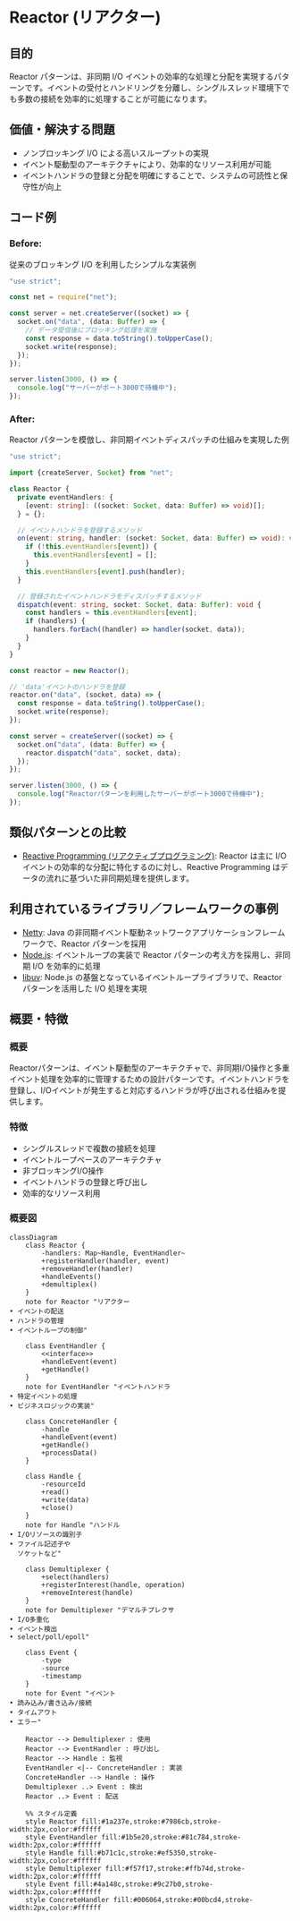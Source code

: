 # Reactor (リアクター)

## 目的

Reactor パターンは、非同期 I/O イベントの効率的な処理と分配を実現するパターンです。イベントの受付とハンドリングを分離し、シングルスレッド環境下でも多数の接続を効率的に処理することが可能になります。

## 価値・解決する問題

- ノンブロッキング I/O による高いスループットの実現
- イベント駆動型のアーキテクチャにより、効率的なリソース利用が可能
- イベントハンドラの登録と分配を明確にすることで、システムの可読性と保守性が向上

## コード例

### Before:

従来のブロッキング I/O を利用したシンプルな実装例

```typescript
"use strict";

const net = require("net");

const server = net.createServer((socket) => {
  socket.on("data", (data: Buffer) => {
    // データ受信後にブロッキング処理を実施
    const response = data.toString().toUpperCase();
    socket.write(response);
  });
});

server.listen(3000, () => {
  console.log("サーバーがポート3000で待機中");
});
```

### After:

Reactor パターンを模倣し、非同期イベントディスパッチの仕組みを実現した例

```typescript
"use strict";

import {createServer, Socket} from "net";

class Reactor {
  private eventHandlers: {
    [event: string]: ((socket: Socket, data: Buffer) => void)[];
  } = {};

  // イベントハンドラを登録するメソッド
  on(event: string, handler: (socket: Socket, data: Buffer) => void): void {
    if (!this.eventHandlers[event]) {
      this.eventHandlers[event] = [];
    }
    this.eventHandlers[event].push(handler);
  }

  // 登録されたイベントハンドラをディスパッチするメソッド
  dispatch(event: string, socket: Socket, data: Buffer): void {
    const handlers = this.eventHandlers[event];
    if (handlers) {
      handlers.forEach((handler) => handler(socket, data));
    }
  }
}

const reactor = new Reactor();

// 'data'イベントのハンドラを登録
reactor.on("data", (socket, data) => {
  const response = data.toString().toUpperCase();
  socket.write(response);
});

const server = createServer((socket) => {
  socket.on("data", (data: Buffer) => {
    reactor.dispatch("data", socket, data);
  });
});

server.listen(3000, () => {
  console.log("Reactorパターンを利用したサーバーがポート3000で待機中");
});
```

## 類似パターンとの比較

- [Reactive Programming (リアクティブプログラミング)](rx.md): Reactor は主に I/O イベントの効率的な分配に特化するのに対し、Reactive Programming はデータの流れに基づいた非同期処理を提供します。

## 利用されているライブラリ／フレームワークの事例

- [Netty](https://netty.io/): Java の非同期イベント駆動ネットワークアプリケーションフレームワークで、Reactor パターンを採用
- [Node.js](https://nodejs.org/): イベントループの実装で Reactor パターンの考え方を採用し、非同期 I/O を効率的に処理
- [libuv](https://libuv.org/): Node.js の基盤となっているイベントループライブラリで、Reactor パターンを活用した I/O 処理を実現

## 概要・特徴

### 概要

Reactorパターンは、イベント駆動型のアーキテクチャで、非同期I/O操作と多重イベント処理を効率的に管理するための設計パターンです。イベントハンドラを登録し、I/Oイベントが発生すると対応するハンドラが呼び出される仕組みを提供します。

### 特徴

- シングルスレッドで複数の接続を処理
- イベントループベースのアーキテクチャ
- 非ブロッキングI/O操作
- イベントハンドラの登録と呼び出し
- 効率的なリソース利用

### 概要図

```mermaid
classDiagram
    class Reactor {
        -handlers: Map~Handle, EventHandler~
        +registerHandler(handler, event)
        +removeHandler(handler)
        +handleEvents()
        +demultiplex()
    }
    note for Reactor "リアクター
• イベントの配送
• ハンドラの管理
• イベントループの制御"

    class EventHandler {
        <<interface>>
        +handleEvent(event)
        +getHandle()
    }
    note for EventHandler "イベントハンドラ
• 特定イベントの処理
• ビジネスロジックの実装"

    class ConcreteHandler {
        -handle
        +handleEvent(event)
        +getHandle()
        +processData()
    }

    class Handle {
        -resourceId
        +read()
        +write(data)
        +close()
    }
    note for Handle "ハンドル
• I/Oリソースの識別子
• ファイル記述子や
  ソケットなど"

    class Demultiplexer {
        +select(handlers)
        +registerInterest(handle, operation)
        +removeInterest(handle)
    }
    note for Demultiplexer "デマルチプレクサ
• I/O多重化
• イベント検出
• select/poll/epoll"

    class Event {
        -type
        -source
        -timestamp
    }
    note for Event "イベント
• 読み込み/書き込み/接続
• タイムアウト
• エラー"

    Reactor --> Demultiplexer : 使用
    Reactor --> EventHandler : 呼び出し
    Reactor --> Handle : 監視
    EventHandler <|-- ConcreteHandler : 実装
    ConcreteHandler --> Handle : 操作
    Demultiplexer ..> Event : 検出
    Reactor ..> Event : 配送

    %% スタイル定義
    style Reactor fill:#1a237e,stroke:#7986cb,stroke-width:2px,color:#ffffff
    style EventHandler fill:#1b5e20,stroke:#81c784,stroke-width:2px,color:#ffffff
    style Handle fill:#b71c1c,stroke:#ef5350,stroke-width:2px,color:#ffffff
    style Demultiplexer fill:#f57f17,stroke:#ffb74d,stroke-width:2px,color:#ffffff
    style Event fill:#4a148c,stroke:#9c27b0,stroke-width:2px,color:#ffffff
    style ConcreteHandler fill:#006064,stroke:#00bcd4,stroke-width:2px,color:#ffffff
```
